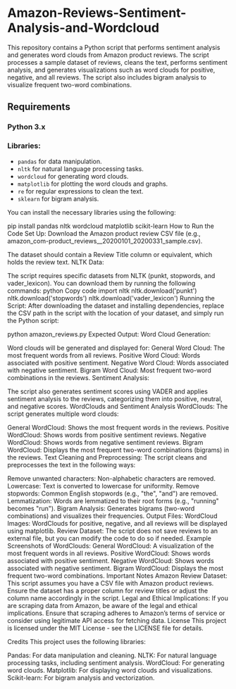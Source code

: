 # Amazon-Reviews-Sentiment-Analysis-and-Wordcloud


This repository contains a Python script that performs sentiment analysis and generates word clouds from Amazon product reviews. The script processes a sample dataset of reviews, cleans the text, performs sentiment analysis, and generates visualizations such as word clouds for positive, negative, and all reviews. The script also includes bigram analysis to visualize frequent two-word combinations.

## Requirements

### Python 3.x

### Libraries:
- `pandas` for data manipulation.
- `nltk` for natural language processing tasks.
- `wordcloud` for generating word clouds.
- `matplotlib` for plotting the word clouds and graphs.
- `re` for regular expressions to clean the text.
- `sklearn` for bigram analysis.

You can install the necessary libraries using the following:

pip install pandas nltk wordcloud matplotlib scikit-learn
How to Run the Code
Set Up:
Download the Amazon product review CSV file (e.g., amazon_com-product_reviews__20200101_20200331_sample.csv).

The dataset should contain a Review Title column or equivalent, which holds the review text.
NLTK Data:

The script requires specific datasets from NLTK (punkt, stopwords, and vader_lexicon). You can download them by running the following commands:
python
Copy code
import nltk
nltk.download('punkt')
nltk.download('stopwords')
nltk.download('vader_lexicon')
Running the Script:
After downloading the dataset and installing dependencies, replace the CSV path in the script with the location of your dataset, and simply run the Python script:

python amazon_reviews.py
Expected Output:
Word Cloud Generation:

Word clouds will be generated and displayed for:
General Word Cloud: The most frequent words from all reviews.
Positive Word Cloud: Words associated with positive sentiment.
Negative Word Cloud: Words associated with negative sentiment.
Bigram Word Cloud: Most frequent two-word combinations in the reviews.
Sentiment Analysis:

The script also generates sentiment scores using VADER and applies sentiment analysis to the reviews, categorizing them into positive, neutral, and negative scores.
WordClouds and Sentiment Analysis
WordClouds:
The script generates multiple word clouds:

General WordCloud: Shows the most frequent words in the reviews.
Positive WordCloud: Shows words from positive sentiment reviews.
Negative WordCloud: Shows words from negative sentiment reviews.
Bigram WordCloud: Displays the most frequent two-word combinations (bigrams) in the reviews.
Text Cleaning and Preprocessing:
The script cleans and preprocesses the text in the following ways:

Remove unwanted characters: Non-alphabetic characters are removed.
Lowercase: Text is converted to lowercase for uniformity.
Remove stopwords: Common English stopwords (e.g., "the", "and") are removed.
Lemmatization: Words are lemmatized to their root forms (e.g., "running" becomes "run").
Bigram Analysis: Generates bigrams (two-word combinations) and visualizes their frequencies.
Output Files:
WordCloud Images: WordClouds for positive, negative, and all reviews will be displayed using matplotlib.
Review Dataset: The script does not save reviews to an external file, but you can modify the code to do so if needed.
Example Screenshots of WordClouds:
General WordCloud: A visualization of the most frequent words in all reviews.
Positive WordCloud: Shows words associated with positive sentiment.
Negative WordCloud: Shows words associated with negative sentiment.
Bigram WordCloud: Displays the most frequent two-word combinations.
Important Notes
Amazon Review Dataset: This script assumes you have a CSV file with Amazon product reviews. Ensure the dataset has a proper column for review titles or adjust the column name accordingly in the script.
Legal and Ethical Implications: If you are scraping data from Amazon, be aware of the legal and ethical implications. Ensure that scraping adheres to Amazon’s terms of service or consider using legitimate API access for fetching data.
License
This project is licensed under the MIT License - see the LICENSE file for details.

Credits
This project uses the following libraries:

Pandas: For data manipulation and cleaning.
NLTK: For natural language processing tasks, including sentiment analysis.
WordCloud: For generating word clouds.
Matplotlib: For displaying word clouds and visualizations.
Scikit-learn: For bigram analysis and vectorization.
